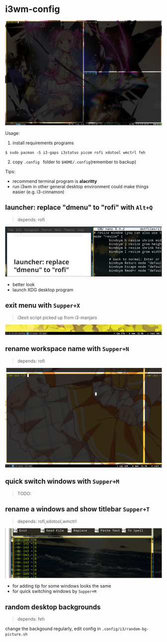 # i3wm-config


![](preview/1.jpg)



Usage:

1. install requirements programs

```
$ sudo pacman -S i3-gaps i3status picom rofi xdotool wmctrl feh
```

2. copy `.config ` folder to `$HOME/.config`(remember to backup)



Tips:

* recommend terminal program is **alacritty**
* run i3wm in other general desktop environment could make things easier (e.g. i3-cinnamon)



## launcher: replace "dmenu" to "rofi" with `Alt+Q` 

> depends: rofi

![](preview/2.apng)

* better look
* launch XDG desktop program



## exit menu with `Supper+X`

> i3exit script picked up from i3-manjaro

![](preview/5.apng)





## rename workspace name with `Supper+N`

> depends: rofi

![](preview/4.apng)



## quick switch windows with `Supper+M`

> TODO: 



## rename a windows and show titlebar `Supper+T` 

> depends: rofi,xdotool,wmctrl

![](preview/3.apng)

* for adding tip for some windows looks the same
* for quick switching windows by `Supper+M`



## random desktop backgrounds

>  depends: feh

change the backgound regularly, edit config in `.config/i3/random-bg-picture.sh`

